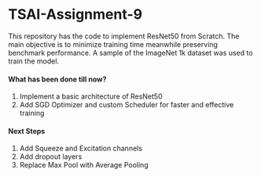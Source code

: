# TSAI-Assignment-9

This repository has the code to implement ResNet50 from Scratch. The main objective is to minimize training time meanwhile preserving benchmark performance. A sample of the ImageNet 1k dataset was used to train the model. 

#### What has been done till now?
1. Implement a basic architecture of ResNet50
2. Add SGD Optimizer and custom Scheduler for faster and effective training

#### Next Steps
1. Add Squeeze and Excitation channels
2. Add dropout layers
3. Replace Max Pool with Average Pooling

